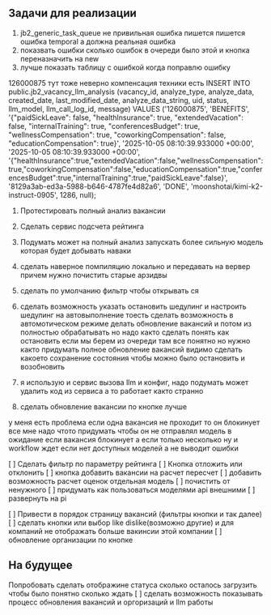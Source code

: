 ## Задачи для реализации
1. jb2_generic_task_queue не привильная ошибка пишется пишется ошибка temporal а должна реальная ошибка 
2. показвать ошибки сколько ошибок в очереди было этой и кнопка переназначить на new
3. лучше показать таблицу с ошибкой когда поправлю ошибку 


126000875 тут тоже неверно компенсация техники есть 
INSERT INTO public.jb2_vacancy_llm_analysis (vacancy_id, analyze_type, analyze_data, created_date, last_modified_date, analyze_data_string, uid, status, llm_model, llm_call_log_id, message) VALUES ('126000875', 'BENEFITS', '{"paidSickLeave": false, "healthInsurance": true, "extendedVacation": false, "internalTraining": true, "conferencesBudget": true, "wellnessCompensation": true, "coworkingCompensation": false, "educationCompensation": true}', '2025-10-05 08:10:39.933000 +00:00', '2025-10-05 08:10:39.933000 +00:00', '{"healthInsurance":true,"extendedVacation":false,"wellnessCompensation":true,"coworkingCompensation":false,"educationCompensation":true,"conferencesBudget":true,"internalTraining":true,"paidSickLeave":false}', '8129a3ab-ed3a-5988-b646-4787fe4d82a6', 'DONE', 'moonshotai/kimi-k2-instruct-0905', 1286, null);


1. Протестировать полный анализ вакансии
2. Сделать сервис подсчета рейтинга
3. Подумать может на полный анализ запускать более сильную модель которая будет добывать наваки
4. сделать наверное помпиляцию локально и передавать на вервер причем нужно почистить старые арзидвы
5. сделать по умолчанию фильтр чтобы открывать ся 
6. сделать возможность указать остановить шедулинг и настроить шедулинг на автовыполнение
тоесть сделать возможность в автомотическом режиме делать обновление вакансий и потом из полностью обрабатывать но надо
както сделать понять как остановить
если мы берем из очереди там все понятно но нужно както придумать полное обновление вакансий видимо сделать какоето сохранение состояния чтобы можно было остановить и возобновить 


1. я использую и сервис вызова llm и конфиг, надо подумать может удалить код из сервиса а то работает както странно 
3. сделать обновление вакансии по кнопке лучше 

у меня есть проблема если одна вакансия не проходит то он блокинует все 
мне надо чтото придумать чтобы он не отправлял модель в ожидание если вакансия блокинует
а если только несколько 
ну и workflow ждет если нет доступных моделей а не выводит ошибки

[ ] Сделать фильтр по параметру рейтинга
[ ] Кнопка отложить или отклонить
[ ] кнопка добавить вакансии на расчет пересчет
[ ] добавить возможность расчет оценок отдельная модель
[ ] почистить от ненужного
[ ] придумать как пользоваться моделями api внешними
[ ] развернуть на pi

[ ] Привести в порядок страницу вакансий (фильтры кнопки и так далее)
[ ] сделать кнопки или выбор like dislike(возможно другие) и для компаний не отображать больше вакинсии этой компании
[ ] обновление организации по кнопке

## На будущее 
Попробовать сделать отображине статуса сколько осталось загрузить чтобы было понятно сколько ждать
[ ] сделать возможность показывать процесс обновления вакансий и оргоризаций и llm работы
